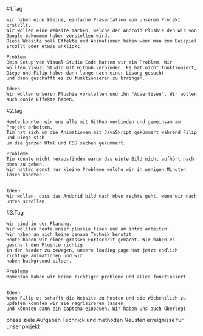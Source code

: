  #1.Tag


	wir haben eine kleine, einfache Präsentation von unserem Projekt erstellt. 
	Wir wollen eine Website machen, welche den Android Plushie den wir von Google bekommen haben vorstellen wird.
	Diese Website soll Effekte und Animationen haben wenn man zum Beispiel srcollt oder etwas anklickt.
    
	Problem
	Beim Setup von Visual Studio Code hatten wir ein Problem. Wir
	wollten Visual Studio mit Github verbinden. Es hat nicht funktioniert, Diego und Filip haben dann lange nach einer Lösung gesucht 
	und dann geschafft es zu funktionieren zu brringen.

	Ideen
	Wir wollen unseren Plushie vorstellen und ihn "Advertisen". Wir wollen auch coole Effekte haben.

#2.tag

	Heute konnten wir uns alle mit GitHub verbinden und gemeinsam am Projekt arbeiten.
	Tim hat sich um die Animationen mit JavaSkript gekümmert während Filip und Diego sich
	um die ganzen Html und CSS sachen gekümmert.
	
	Probleme
	Tim konnte nicht herausfinden warum das einte Bild nicht aufhört nach oben zu gehen.
	Wir hatten sonst nur kleine Probleme welche wir in wenigen Minuten lösen konnten.
	

	Ideen
	Wir wollen, dass das Andorid bild nach oben rechts geht, wenn wir nach unten scrollen.


#3.Tag

	Wir sind in der Planung.
	Wir wollten heute unser plushie fixen und am intro arbeiten.
	Wir haben an sich keine genaue Technik benutzt
	Heute haben wir einen grossen Fortschrit gemacht. Wir haben es geschaft den Plushie richtig
	in den header zu bewegen, unsere loading page hat jetzt endlich richtige animationen und wir
	haben background bilder.

	Probleme
	Momentan haben wir keine richtigen probleme und alles funktioniert
	

	Ideen
	Wenn Filip es schafft die Website zu hosten und sie Wöchentlich zu updaten könnten wir sie regrisireren lassen
	und könnten dann ein captcha einbauen. Wir haben uns auch überlegt


phase
ziele
Aufgaben
Technick und methoden
Neusten erreignisse für unser projekt